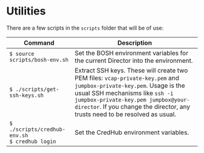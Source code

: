 # Utilities

There are a few scripts in the `scripts` folder that will be of use:

Command | Description
--- | ---
`$ source scripts/bosh-env.sh` | Set the BOSH environment variables for the current Director into the environment.
`$ ./scripts/get-ssh-keys.sh`  | Extract SSH keys. These will create two PEM files: `vcap-private-key.pem` and `jumpbox-private-key.pem`. Usage is the usual SSH mechanisms like `ssh -i jumpbox-private-key.pem jumpbox@your-director`. If you change the director, any trusts need to be resolved as usual.
`$ ./scripts/credhub-env.sh`<br/>`$ credhub login`   | Set the CredHub environment variables.
